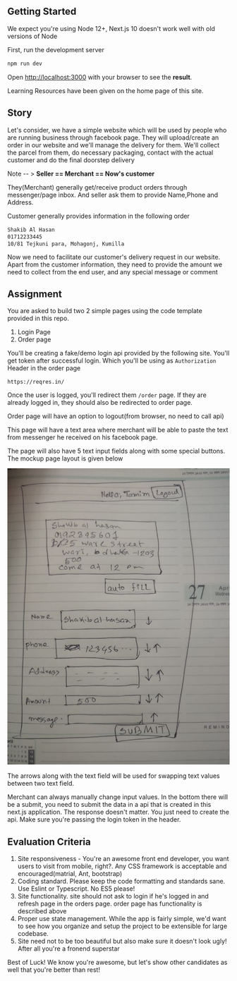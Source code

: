## Getting Started

We expect you're using Node 12+, Next.js 10 doesn't work well with old versions of Node

First, run the development server

```bash
npm run dev
```

Open [http://localhost:3000](http://localhost:3000) with your browser to see the ****result****.

Learning Resources have been given on the home page of this site.
## Story 


Let's consider, we have a simple website which will be used by
people who are running business through facebook page. They will upload/create an order in our website and we'll manage the delivery for them. We'll collect the parcel from them, do necessary packaging, contact with the actual customer and do the final doorstep delivery

 Note  -- > **Seller == Merchant == Now's customer**


They(Merchant) generally get/receive product orders through messenger/page inbox. And seller ask them to provide Name,Phone and Address.


Customer generally provides information in the following order

```
Shakib Al Hasan
01712233445
10/81 Tejkuni para, Mohagonj, Kumilla
```

Now we need to facilitate our customer's delivery request in our website. Apart from the customer information, they need to provide the amount we need to collect from the end user, and any special message or comment

## Assignment

You are asked to build two 2 simple pages using the code template provided in this repo.

1. Login Page
2. Order page

You'll be creating a fake/demo login api provided by the following site. You'll get token after 
successful login. Which you'll be using as `Authorization` Header in the order page

```
https://reqres.in/
```


Once the user is logged, you'll redirect them `/order` page. If they are already logged in, they should also be redirected to order page.


Order page will have an option to logout(from browser, no need to call api)

This page will have a text area where merchant will be able to paste the text from messenger he received on his facebook page.


The page will also have 5 text input fields along with some special buttons. The mockup page layout is given below

![Mock Order page](mockup.jpeg)


The arrows along with the text field will be used for swapping text values between two text field.


Merchant can always manually change input values. In the bottom there will be a submit, you need to submit the data in a api that is created in this next.js application. The response doesn't matter. You just need to create the api. Make sure you're passing the login token in the header.


## Evaluation Criteria 
1. Site responsiveness - You're an awesome front end developer, you want users to visit from mobile, right?. Any CSS framework is acceptable and encouraged(matrial, Ant, bootstrap)
2. Coding standard. Please keep the code formatting and standards sane. Use Eslint or Typescript. No ES5 please!
3. Site functionality. site should not ask to login if he's logged in and refresh page in the orders page. order page has functionality is described above
4. Proper use state management. While the app is fairly simple, we'd want to see how you organize and setup the project to be extensible for large codebase.
5. Site need not to be too beautiful but also make sure it doesn't look ugly! After all you're a fronend superstar



Best of Luck! We know you're awesome, but let's show other candidates as well that you're better than rest!
